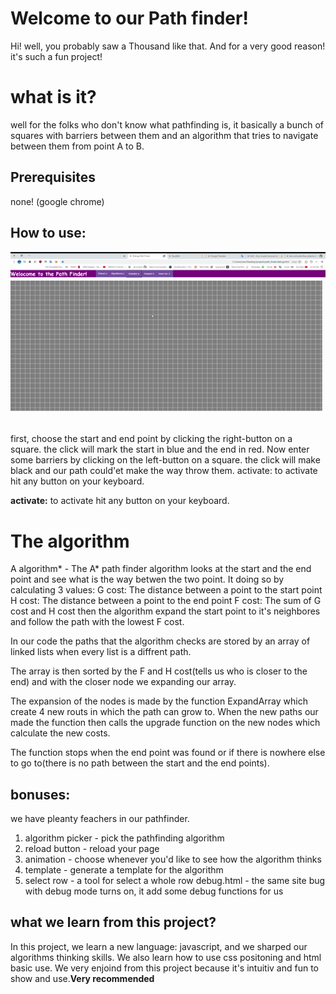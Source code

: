 # Welcome to our Path finder!

Hi! well, you probably saw a Thousand like that. And for a very good reason! it's such a fun project!
# what is it?

well for the folks who don't know what pathfinding is, it basically a bunch of squares with barriers between them and an algorithm that tries to navigate between them from point A to B.
## Prerequisites
none! (google chrome)
## How to use:

![using description](https://raw.githubusercontent.com/ben-and-yahel/path_finder/master/Hnet-image.gif)

first, choose the start and end point by clicking the right-button on a square. the click will mark the start in blue and the end in red. Now enter some barriers by clicking on the left-button on a square. the click will make black and our path could'et make the way throw them. activate: to activate hit any button on your keyboard.

**activate:**
to activate hit any button on your keyboard.

# The algorithm

A algorithm* - The A* path finder algorithm looks at the start and the end point and see what is the way betwen the two point. It doing so by calculating 3 values: G cost: The distance between a point to the start point H cost: The distance between a point to the end point F cost: The sum of G cost and H cost then the algorithm expand the start point to it's neighbores and follow the path with the lowest F cost.

In our code the paths that the algorithm checks are stored by an array of linked lists when every list is a diffrent path.

The array is then sorted by the F and H cost(tells us who is closer to the end) and with the closer node we expanding our array.

The expansion of the nodes is made by the function ExpandArray which create 4 new routs in which the path can grow to. When the new paths our made the function then calls the upgrade function on the new nodes which calculate the new costs.

The function stops when the end point was found or if there is nowhere else to go to(there is no path between the start and the end points).

## bonuses:

we have pleanty feachers in our pathfinder.
1. algorithm picker - pick the pathfinding algorithm
2. reload button - reload your page
3. animation - choose whenever you'd like to see how the algorithm thinks
4. template - generate a template for the algorithm
5. select row - a tool for select a whole row
debug.html - the same site bug with debug mode turns on, it add some debug functions for us
## what we learn from this project?

In this project, we learn a new language: javascript, and we sharped our algorithms thinking skills.
We also learn how to use css positoning and html basic use. We very enjoind from this project because it's intuitiv and fun to show and use.**Very recommended**
